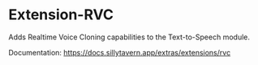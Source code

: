 # Extension-RVC
Adds Realtime Voice Cloning capabilities to the Text-to-Speech module.

Documentation: https://docs.sillytavern.app/extras/extensions/rvc
